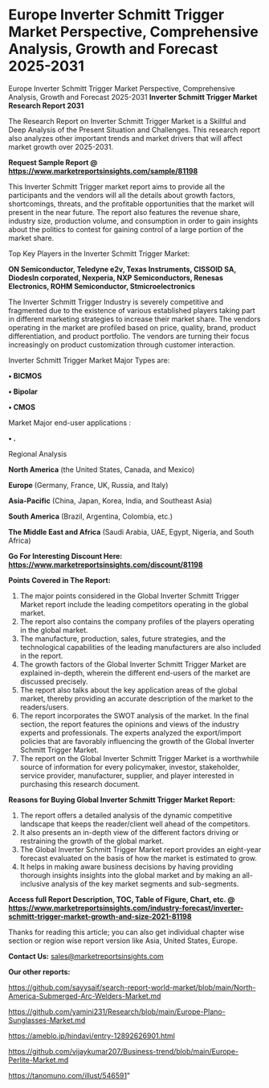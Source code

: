 # Europe Inverter Schmitt Trigger Market Perspective, Comprehensive Analysis, Growth and Forecast 2025-2031
Europe Inverter Schmitt Trigger Market Perspective, Comprehensive Analysis, Growth and Forecast 2025-2031
<strong>Inverter Schmitt Trigger Market Research Report 2031</strong>

The Research Report on Inverter Schmitt Trigger Market is a Skillful and Deep Analysis of the Present Situation and Challenges. This research report also analyzes other important trends and market drivers that will affect market growth over 2025-2031.

<strong>Request Sample Report @ <a href=https://www.marketreportsinsights.com/sample/81198>https://www.marketreportsinsights.com/sample/81198</a></strong>

This Inverter Schmitt Trigger market report aims to provide all the participants and the vendors will all the details about growth factors, shortcomings, threats, and the profitable opportunities that the market will present in the near future. The report also features the revenue share, industry size, production volume, and consumption in order to gain insights about the politics to contest for gaining control of a large portion of the market share.

Top Key Players in the Inverter Schmitt Trigger Market:

<strong>ON Semiconductor, Teledyne e2v, Texas Instruments, CISSOID SA, DiodesIn corporated, Nexperia, NXP Semiconductors, Renesas Electronics, ROHM Semiconductor, Stmicroelectronics</strong>

The Inverter Schmitt Trigger Industry is severely competitive and fragmented due to the existence of various established players taking part in different marketing strategies to increase their market share. The vendors operating in the market are profiled based on price, quality, brand, product differentiation, and product portfolio. The vendors are turning their focus increasingly on product customization through customer interaction.

Inverter Schmitt Trigger Market Major Types are:

<strong>• BICMOS

• Bipolar

• CMOS</strong>

Market Major end-user applications :

<strong>• .</strong>

Regional Analysis

</u><strong><b>North America</b></strong> (the United States, Canada, and Mexico)

<strong><b>Europe </b></strong>(Germany, France, UK, Russia, and Italy)

<strong><b>Asia-Pacific</b></strong> (China, Japan, Korea, India, and Southeast Asia)

<strong><b>South America</b></strong> (Brazil, Argentina, Colombia, etc.)

<strong><b>The Middle East and Africa</b></strong> (Saudi Arabia, UAE, Egypt, Nigeria, and South Africa)

<strong>Go For Interesting Discount Here: <a href=https://www.marketreportsinsights.com/discount/81198>https://www.marketreportsinsights.com/discount/81198</a></strong>

<strong>Points Covered in The Report:</strong>
<ol>
  <li>The major points considered in the Global Inverter Schmitt Trigger Market report include the leading competitors operating in the global market.</li>
  <li>The report also contains the company profiles of the players operating in the global market.</li>
  <li>The manufacture, production, sales, future strategies, and the technological capabilities of the leading manufacturers are also included in the report.</li>
  <li>The growth factors of the Global Inverter Schmitt Trigger Market are explained in-depth, wherein the different end-users of the market are discussed precisely.</li>
  <li>The report also talks about the key application areas of the global market, thereby providing an accurate description of the market to the readers/users.</li>
  <li>The report incorporates the SWOT analysis of the market. In the final section, the report features the opinions and views of the industry experts and professionals. The experts analyzed the export/import policies that are favorably influencing the growth of the Global Inverter Schmitt Trigger Market.</li>
  <li>The report on the Global Inverter Schmitt Trigger Market is a worthwhile source of information for every policymaker, investor, stakeholder, service provider, manufacturer, supplier, and player interested in purchasing this research document.</li>
</ol>
<strong>Reasons for Buying Global Inverter Schmitt Trigger Market Report:</strong>

<ol>
  <li>The report offers a detailed analysis of the dynamic competitive landscape that keeps the reader/client well ahead of the competitors.</li>
  <li>It also presents an in-depth view of the different factors driving or restraining the growth of the global market.</li>
  <li>The Global Inverter Schmitt Trigger Market report provides an eight-year forecast evaluated on the basis of how the market is estimated to grow.</li>
  <li>It helps in making aware business decisions by having providing thorough insights insights into the global market and by making an all-inclusive analysis of the key market segments and sub-segments.</li>
</ol>
<strong>Access full Report Description, TOC, Table of Figure, Chart, etc. @ <a href=https://www.marketreportsinsights.com/industry-forecast/inverter-schmitt-trigger-market-growth-and-size-2021-81198>https://www.marketreportsinsights.com/industry-forecast/inverter-schmitt-trigger-market-growth-and-size-2021-81198</a></strong>


Thanks for reading this article; you can also get individual chapter wise section or region wise report version like Asia, United States, Europe.

<strong>Contact Us:</strong>
sales@marketreportsinsights.com

<strong>Our other reports:</strong>

<a href=https://github.com/sayysaif/search-report-world-market/blob/main/North-America-Submerged-Arc-Welders-Market.md>https://github.com/sayysaif/search-report-world-market/blob/main/North-America-Submerged-Arc-Welders-Market.md</a>

<a href=https://github.com/yamini231/Research/blob/main/Europe-Plano-Sunglasses-Market.md>https://github.com/yamini231/Research/blob/main/Europe-Plano-Sunglasses-Market.md</a>

<a href=https://ameblo.jp/hindavi/entry-12892626901.html>https://ameblo.jp/hindavi/entry-12892626901.html</a>

<a href=https://github.com/vijaykumar207/Business-trend/blob/main/Europe-Perlite-Market.md>https://github.com/vijaykumar207/Business-trend/blob/main/Europe-Perlite-Market.md</a>

<a href=https://tanomuno.com/illust/546591>https://tanomuno.com/illust/546591</a>"
